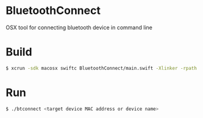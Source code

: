 BluetoothConnect
===

OSX tool for connecting bluetooth device in command line

# Build

```sh
$ xcrun -sdk macosx swiftc BluetoothConnect/main.swift -Xlinker -rpath -Xlinker "@executable_path/../Frameworks/" -o btconnect
```

# Run

```sh
$ ./btconnect <target device MAC address or device name>
```
